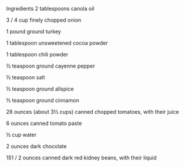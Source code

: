 Ingredients
2 tablespoons canola oil

3 / 4 cup finely chopped onion

1 pound ground turkey

1 tablespoon unsweetened cocoa powder

1 tablespoon chili powder

½ teaspoon ground cayenne pepper

½ teaspoon salt

½ teaspoon ground allspice

½ teaspoon ground cinnamon

28 ounces (about 3½ cups) canned chopped tomatoes, with their juice

6 ounces canned tomato paste

½ cup water

2 ounces dark chocolate

151 / 2 ounces canned dark red kidney beans, with their liquid